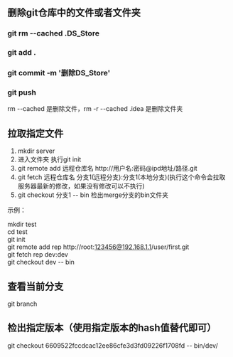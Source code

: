 ## 删除git仓库中的文件或者文件夹
### git rm --cached .DS_Store 
### git add .
### git commit -m '删除DS_Store'
### git push


rm --cached 是删除文件，rm -r --cached .idea 是删除文件夹

## 拉取指定文件
1. mkdir server
2. 进入文件夹 执行git init
3. git remote add 远程仓库名 http://用户名:密码@ipd地址/路径.git
4. git fetch 远程仓库名 分支1(远程分支):分支1(本地分支)(执行这个命令会拉取服务器最新的修改，如果没有修改可以不执行)
5. git checkout 分支1 -- bin 检出merge分支的bin文件夹

示例：

mkdir test  
cd test  
git init  
git remote add rep http://root:123456@192.168.1.1/user/first.git  
git fetch rep dev:dev  
git checkout dev -- bin  


## 查看当前分支
git branch

## 检出指定版本（使用指定版本的hash值替代即可）
git checkout 6609522fccdcac12ee86cfe3d3fd09226f1708fd -- bin/dev/
